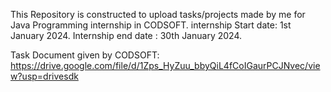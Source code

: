 This Repository is constructed to upload tasks/projects made by me for Java Programming internship in CODSOFT. internship Start date: 1st January 2024. Internship end date : 30th January 2024.

Task Document given by CODSOFT: https://drive.google.com/file/d/1Zps_HyZuu_bbyQiL4fCoIGaurPCJNvec/view?usp=drivesdk
